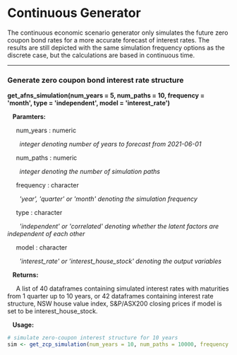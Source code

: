 # Continuous Generator

The continuous economic scenario generator only simulates the future zero coupon 
bond rates for a more accurate forecast of interest rates. The results are still depicted with
the same simulation frequency options as the discrete case, but the calculations are based 
in continuous time. 

---

### Generate zero coupon bond interest rate structure

**get_afns_simulation(num_years = 5, num_paths = 10, frequency = 'month', type = 'independent', model = 'interest_rate')**

&nbsp;&nbsp; **Paramters:**

&nbsp;&nbsp;&nbsp;&nbsp; num_years : numeric

&nbsp;&nbsp;&nbsp;&nbsp;&nbsp;&nbsp; *integer denoting number of years to forecast from 2021-06-01*

&nbsp;&nbsp;&nbsp;&nbsp; num_paths : numeric

&nbsp;&nbsp;&nbsp;&nbsp;&nbsp;&nbsp; *integer denoting the number of simulation paths*

&nbsp;&nbsp;&nbsp;&nbsp; frequency : character

&nbsp;&nbsp;&nbsp;&nbsp;&nbsp;&nbsp; *'year', 'quarter' or 'month' denoting the simulation frequency*

&nbsp;&nbsp;&nbsp;&nbsp; type : character

&nbsp;&nbsp;&nbsp;&nbsp;&nbsp;&nbsp; *'independent' or 'correlated' denoting whether the latent factors are independent of each other*

&nbsp;&nbsp;&nbsp;&nbsp; model : character

&nbsp;&nbsp;&nbsp;&nbsp;&nbsp;&nbsp; *'interest_rate' or 'interest_house_stock' denoting the output variables*

&nbsp;&nbsp; **Returns:**

&nbsp;&nbsp;&nbsp;&nbsp; A list of 40 dataframes containing simulated interest rates with maturities from 1 quarter up to 10 years, or 42 dataframes containing interest rate structure, NSW house value index, S&P/ASX200 closing prices if model is set to be interest_house_stock.  

&nbsp;&nbsp; **Usage:**

```r
# simulate zero-coupon interest structure for 10 years
sim <- get_zcp_simulation(num_years = 10, num_paths = 10000, frequency = 'year')
```

